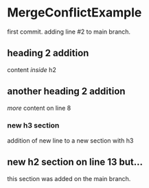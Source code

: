 # MergeConflictExample
first commit.  adding line #2 to main branch.

## heading 2 addition
content *inside* h2

## another heading 2 addition
_more_ content on line 8

### new h3 section
addition of new line to a new section with h3 

## new h2 section on line 13 but...
this section was added on the main branch.
